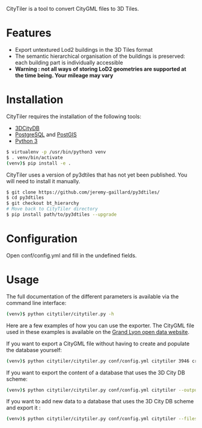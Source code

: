 CityTiler is a tool to convert CityGML files to 3D Tiles.

# Features

- Export untextured Lod2 buildings in the 3D Tiles format
- The semantic hierarchical organisation of the buildings is preserved: each building part is individually accessible
- **Warning : not all ways of storing LoD2 geometries are supported at the time being. Your mileage may vary**

# Installation

CityTiler requires the installation of the following tools:
- [3DCityDB](https://www.3dcitydb.org/)
- [PostgreSQL](https://www.postgresql.org/) and [PostGIS](http://postgis.net/)
- [Python 3](https://www.python.org/)

```bash
$ virtualenv -p /usr/bin/python3 venv
$ . venv/bin/activate
(venv)$ pip install -e .
```

CityTiler uses a version of py3dtiles that has not yet been published. You will need to install it manually.

```bash
$ git clone https://github.com/jeremy-gaillard/py3dtiles/
$ cd py3dtiles
$ git checkout bt_hierarchy
# Move back to CityTiler directory
$ pip install path/to/py3dtiles --upgrade
```

# Configuration

Open conf/config.yml and fill in the undefined fields.

# Usage

The full documentation of the different parameters is available via the command line interface:

```bash
(venv)$ python citytiler/citytiler.py -h
```

Here are a few examples of how you can use the exporter. The CityGML file used in these examples is available on the [Grand Lyon open data website](https://data.grandlyon.com/localisation/maquette-3d-texturfe-de-la-commune-de-villeurbanne-mftropole-de-lyon/).

If you want to export a CityGML file without having to create and populate the database yourself:

```bash
(venv)$ python citytiler/citytiler.py conf/config.yml citytiler 3946 crs:EPSG::3946 --files 'VILLEURBANNE_2015/VILLEURBANNE_BATI_2015.gml' --output './tilesets'
```

If you want to export the content of a database that uses the 3D City DB scheme:

```bash
(venv)$ python citytiler/citytiler.py conf/config.yml citytiler --output './tilesets'
```

If you want to add new data to a database that uses the 3D City DB scheme and export it :

```bash
(venv)$ python citytiler/citytiler.py conf/config.yml citytiler --files 'VILLEURBANNE_2015/VILLEURBANNE_BATI_2015.gml' --output './tilesets' --append
```
